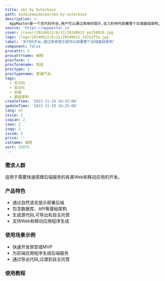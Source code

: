 ```yaml
---
title: ob1 by Outerbase
path: didaimawudaima/ob1-by-outerbase
description: >-
  AppMaster是一个无代码平台,用户可以通过简单的提示,在几秒钟内部署整个后端基础架构,包括数据库、API等,大大简化了后端开发。该产品免费提供部分功能,通过订阅计划可以解锁更多高级功能。
source: 'https://appmaster.io'
cover: /cover/20240612/6/12/20240612_ea758010.jpg
logo: /logo/20240612/6/12/20240612_3d7e2f5a.jpg
label: '无代码平台,通过简单提示就可以部署整个后端基础架构'
component: false
procattr: 5
procattrname: 编程
procform: 1
procformname: 网站
proctype: 1
proctypename: 普通产品
tags:
  - 无代码
  - 自动化
  - 后端
  - 基础架构
createTime: '2023-11-29 16:25:08'
updateTime: '2023-11-29 16:25:08'
lang: en
isicp: 2
isqian: 2
iswx: 2
isqq: 2
iscom: 2
price: ''
catname: 编程
sort: 25075
---
```




### 需求人群
适用于需要快速搭建后端服务的各类Web和移动应用的开发。

### 产品特色
- 通过自然语言提示部署后端
- 包含数据库、API等基础架构
- 生成源代码,可导出和自主托管
- 支持Web和移动应用程序生成

### 使用场景示例
- 快速开发原型或MVP
- 为前端应用程序生成后端服务
- 通过导出代码,过渡到自主托管

### 使用教程


  

